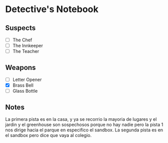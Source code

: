 # Detective's Notebook

## Suspects
- [ ] The Chef
- [ ] The Innkeeper
- [ ] The Teacher

## Weapons
- [ ] Letter Opener
- [X] Brass Bell
- [ ] Glass Bottle

## Notes
La primera pista es en la casa, y ya se recorrio la mayoria de lugares y el jardin y el greenhouse son sospechosos
porque no hay nadie pero la pista 1 nos dirige hacia el parque en especifico el sandbox.
La  segunda pista es en el sandbox pero dice que vaya al colegio.
